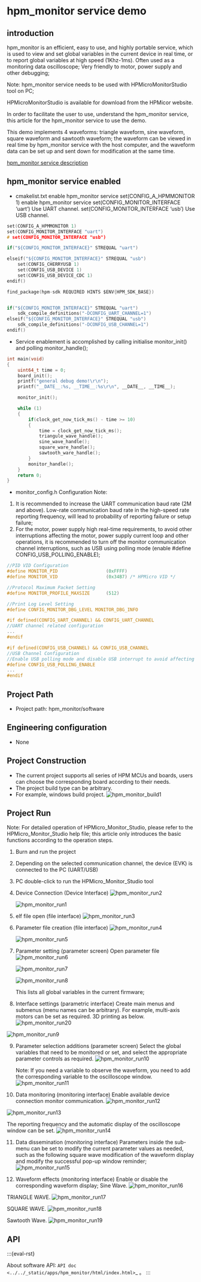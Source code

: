 # hpm_monitor service demo

## introduction

hpm_monitor is an efficient, easy to use, and highly portable service, which is used to view and set global variables in the current device in real time, or to report global variables at high speed (1Khz-1ms). Often used as a monitoring data oscilloscope; Very friendly to motor, power supply and other debugging;

Note: hpm_monitor service needs to be used with HPMicroMonitorStudio tool on PC;

HPMicroMonitorStudio is available for download from the HPMicor website.

In order to facilitate the user to use, understand the hpm_monitor service, this article for the hpm_monitor service to use the demo.

This demo implements 4 waveforms: triangle waveform, sine waveform, square waveform and sawtooth waveform; the waveform can be viewed in real time by hpm_monitor service with the host computer, and the waveform data can be set up and sent down for modification at the same time.

[hpm_monitor service description](hpm_monitor_instruction_en)

## hpm_monitor service enabled

- cmakelist.txt enable hpm_monitor service
set(CONFIG_A_HPMMONITOR 1) enable hpm_monitor service
set(CONFIG_MONITOR_INTERFACE ‘uart’) Use UART channel.
set(CONFIG_MONITOR_INTERFACE ‘usb’) Use USB channel.

``` c
set(CONFIG_A_HPMMONITOR 1)
set(CONFIG_MONITOR_INTERFACE "uart")
# set(CONFIG_MONITOR_INTERFACE "usb")

if("${CONFIG_MONITOR_INTERFACE}" STREQUAL "uart")

elseif("${CONFIG_MONITOR_INTERFACE}" STREQUAL "usb")
    set(CONFIG_CHERRYUSB 1)
    set(CONFIG_USB_DEVICE 1)
    set(CONFIG_USB_DEVICE_CDC 1)
endif()

find_package(hpm-sdk REQUIRED HINTS $ENV{HPM_SDK_BASE})


if("${CONFIG_MONITOR_INTERFACE}" STREQUAL "uart")
    sdk_compile_definitions("-DCONFIG_UART_CHANNEL=1")
elseif("${CONFIG_MONITOR_INTERFACE}" STREQUAL "usb")
    sdk_compile_definitions("-DCONFIG_USB_CHANNEL=1")
endif()

```

- Service enablement is accomplished by calling initialise monitor_init() and polling monitor_handle();

```c
int main(void)
{
    uint64_t time = 0;
    board_init();
    printf("general debug demo!\r\n");
    printf("__DATE__:%s, __TIME__:%s\r\n", __DATE__, __TIME__);

    monitor_init();

    while (1)
    {
        if(clock_get_now_tick_ms() - time >= 10)
        {
            time = clock_get_now_tick_ms();
            triangule_wave_handle();
            sine_wave_handle();
            square_ware_handle();
            sawtooth_ware_handle();
        }
        monitor_handle();
    }
    return 0;
}
```

- monitor_config.h Configuration
Note:
 1. It is recommended to increase the UART communication baud rate (2M and above). Low-rate communication baud rate in the high-speed rate reporting frequency, will lead to probability of reporting failure or setup failure;
 2. For the motor, power supply high real-time requirements, to avoid other interruptions affecting the motor, power supply current loop and other operations, it is recommended to turn off the monitor communication channel interruptions, such as USB using polling mode (enable #define CONFIG_USB_POLLING_ENABLE);
```c
//PID VID Configuration
#define MONITOR_PID                  (0xFFFF)
#define MONITOR_VID                  (0x34B7) /* HPMicro VID */

//Protocol Maximum Packet Setting
#define MONITOR_PROFILE_MAXSIZE      (512)

//Print Log Level Setting
#define CONFIG_MONITOR_DBG_LEVEL MONITOR_DBG_INFO

#if defined(CONFIG_UART_CHANNEL) && CONFIG_UART_CHANNEL
//UART channel related configuration
...
#endif

#if defined(CONFIG_USB_CHANNEL) && CONFIG_USB_CHANNEL
//USB Channel Configuration
//Enable USB polling mode and disable USB interrupt to avoid affecting the high real-time peripherals of the main program.
#define CONFIG_USB_POLLING_ENABLE
...
#endif
```

## Project Path

- Project path: hpm_monitor/software


## Engineering configuration

- None

## Project Construction

- The current project supports all series of HPM MCUs and boards, users can choose the corresponding board according to their needs. 
- The project build type can be arbitrary.
- For example, windows build project.
![hpm_monitor_build1](doc/api/assets/hpm_monitor_build1.png)


## Project Run

Note: For detailed operation of HPMicro_Monitor_Studio, please refer to the HPMicro_Monitor_Studio help file; this article only introduces the basic functions according to the operation steps.
1. Burn and run the project 
2. Depending on the selected communication channel, the device (EVK) is connected to the PC (UART/USB) 
3. PC double-click to run the HPMicro_Monitor_Studio tool 
4. Device Connection (Device Interface)
   ![hpm_monitor_run2](doc/api/assets/hpm_monitor_run2.png)

   ![hpm_monitor_run1](doc/api/assets/hpm_monitor_run1.png)
5. elf file open (file interface)
   ![hpm_monitor_run3](doc/api/assets/hpm_monitor_run3.png)

6. Parameter file creation (file interface)
   ![hpm_monitor_run4](doc/api/assets/hpm_monitor_run4.png)

   ![hpm_monitor_run5](doc/api/assets/hpm_monitor_run5.png)

7. Parameter setting (parameter screen) 
   Open parameter file
   ![hpm_monitor_run6](doc/api/assets/hpm_monitor_run6.png)

   ![hpm_monitor_run7](doc/api/assets/hpm_monitor_run7.png)

   ![hpm_monitor_run8](doc/api/assets/hpm_monitor_run8.png)

   This lists all global variables in the current firmware;
   
8. Interface settings (parametric interface)
   Create main menus and submenus (menu names can be arbitrary). 
   For example, multi-axis motors can be set as required. 3D printing as below.
  ![hpm_monitor_run20](doc/api/assets/hpm_monitor_run20.png)

  ![hpm_monitor_run9](doc/api/assets/hpm_monitor_run9.png)

9. Parameter selection additions (parameter screen)
   Select the global variables that need to be monitored or set, and select the appropriate parameter controls as required.
   ![hpm_monitor_run10](doc/api/assets/hpm_monitor_run10.png)

   Note: If you need a variable to observe the waveform, you need to add the corresponding variable to the oscilloscope window.
   ![hpm_monitor_run11](doc/api/assets/hpm_monitor_run11.png)

10. Data monitoring (monitoring interface)
   Enable available device connection monitor communication.
   ![hpm_monitor_run12](doc/api/assets/hpm_monitor_run12.png)

   ![hpm_monitor_run13](doc/api/assets/hpm_monitor_run13.png)

   The reporting frequency and the automatic display of the oscilloscope window can be set.
   ![hpm_monitor_run14](doc/api/assets/hpm_monitor_run14.png)

11. Data dissemination (monitoring interface)
   Parameters inside the sub-menu can be set to modify the current parameter values as needed, such as the following square wave modification of the waveform display and modify the successful pop-up window reminder;
   ![hpm_monitor_run15](doc/api/assets/hpm_monitor_run15.png)

12. Waveform effects (monitoring interface)
   Enable or disable the corresponding waveform display;
   Sine Wave.
   ![hpm_monitor_run16](doc/api/assets/hpm_monitor_run16.png)

   TRIANGLE WAVE.
   ![hpm_monitor_run17](doc/api/assets/hpm_monitor_run17.png)

   SQUARE WAVE.
   ![hpm_monitor_run18](doc/api/assets/hpm_monitor_run18.png)

   Sawtooth Wave.
   ![hpm_monitor_run19](doc/api/assets/hpm_monitor_run19.png)


## API

:::{eval-rst}

About software API: `API doc <../../_static/apps/hpm_monitor/html/index.html>`_ 。
:::